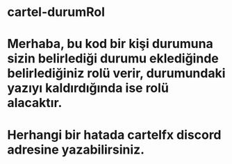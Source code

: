 # cartel-durumRol

# Merhaba, bu kod bir kişi durumuna sizin belirlediği durumu eklediğinde belirlediğiniz rolü verir, durumundaki yazıyı kaldırdığında ise rolü alacaktır.

# Herhangi bir hatada cartelfx discord adresine yazabilirsiniz.
